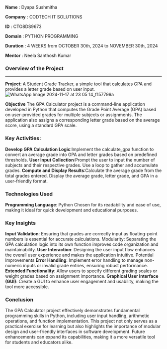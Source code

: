 **Name** : Dyapa Sushmitha

**Company** : CODTECH IT SOLUTIONS

**ID** : CTO8DS9673

**Domain** : PYTHON PROGRAMMING

**Duration** : 4 WEEKS from OCTOBER 30th, 2024 to NOVEMBER 30th, 2024

**Mentor** : Neela Santhosh Kumar

### Overview of the Project
---
**Project**: A Student Grade Tracker, a simple tool that calculates GPA and provides a letter grade based on user input.
![WhatsApp Image 2024-11-17 at 23 05 14_f157799a](https://github.com/user-attachments/assets/b33b50a5-c58b-4718-ac09-2bc014559824)


**Objective**
The GPA Calculator project is a command-line application developed in Python that computes the Grade Point Average (GPA) based on user-provided grades for multiple subjects or assignments. The application also assigns a corresponding letter grade based on the average score, using a standard GPA scale.

### Key Activities:

**Develop GPA Calculation Logic**:Implement the calculate_gpa function to convert an
average grade into GPA and letter grades based on predefined thresholds.
**User Input Collection**:Prompt the user to input the number of subjects and their respective grades.
Use a loop to gather and accumulate grades.
**Compute and Display Results**:Calculate the average grade from the total grades entered.
Display the average grade, letter grade, and GPA in a user-friendly format.

### Technologies Used
**Programming Language**: Python
Chosen for its readability and ease of use, making it ideal for quick development and educational purposes.

### Key Insights
**Input Validation**: Ensuring that grades are correctly input as floating-point numbers is essential for accurate calculations.
Modularity: Separating the GPA calculation logic into its own function improves code organization and maintainability.
**User Interaction**: Designing the user input flow enhances the overall user experience and makes the application intuitive.
Potential Improvements
**Error Handling**: Implement error handling to manage non-numeric inputs or invalid grade entries, ensuring robust performance.
**Extended Functionality**: Allow users to specify different grading scales or weight grades based on assignment importance.
**Graphical User Interface (GUI)**: Create a GUI to enhance user engagement and usability, making the tool more accessible.

### Conclusion
The GPA Calculator project effectively demonstrates fundamental programming skills in Python, including user input handling, arithmetic operations, and function implementation. This project not only serves as a practical exercise for learning but also highlights the importance of modular design and user-friendly interfaces in software development. Future enhancements can expand its capabilities, making it a more versatile tool for students and educators alike.
